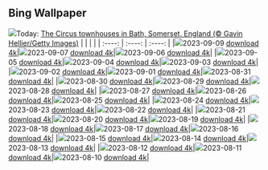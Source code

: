 ## Bing Wallpaper
![](./wallpaper/2023-09-09.jpg)Today: [The Circus townhouses in Bath, Somerset, England (© Gavin Hellier/Getty Images)](./wallpaper/2023-09-09.jpg)
|      |      |      |
| :----: | :----: | :----: |
|![](./wallpaper/2023-09-09_sm.jpg)2023-09-09 [download 4k](./wallpaper/2023-09-09.jpg)|![](./wallpaper/2023-09-07_sm.jpg)2023-09-07 [download 4k](./wallpaper/2023-09-07.jpg)|![](./wallpaper/2023-09-06_sm.jpg)2023-09-06 [download 4k](./wallpaper/2023-09-06.jpg)|
|![](./wallpaper/2023-09-05_sm.jpg)2023-09-05 [download 4k](./wallpaper/2023-09-05.jpg)|![](./wallpaper/2023-09-04_sm.jpg)2023-09-04 [download 4k](./wallpaper/2023-09-04.jpg)|![](./wallpaper/2023-09-03_sm.jpg)2023-09-03 [download 4k](./wallpaper/2023-09-03.jpg)|
|![](./wallpaper/2023-09-02_sm.jpg)2023-09-02 [download 4k](./wallpaper/2023-09-02.jpg)|![](./wallpaper/2023-09-01_sm.jpg)2023-09-01 [download 4k](./wallpaper/2023-09-01.jpg)|![](./wallpaper/2023-08-31_sm.jpg)2023-08-31 [download 4k](./wallpaper/2023-08-31.jpg)|
|![](./wallpaper/2023-08-30_sm.jpg)2023-08-30 [download 4k](./wallpaper/2023-08-30.jpg)|![](./wallpaper/2023-08-29_sm.jpg)2023-08-29 [download 4k](./wallpaper/2023-08-29.jpg)|![](./wallpaper/2023-08-28_sm.jpg)2023-08-28 [download 4k](./wallpaper/2023-08-28.jpg)|
|![](./wallpaper/2023-08-27_sm.jpg)2023-08-27 [download 4k](./wallpaper/2023-08-27.jpg)|![](./wallpaper/2023-08-26_sm.jpg)2023-08-26 [download 4k](./wallpaper/2023-08-26.jpg)|![](./wallpaper/2023-08-25_sm.jpg)2023-08-25 [download 4k](./wallpaper/2023-08-25.jpg)|
|![](./wallpaper/2023-08-24_sm.jpg)2023-08-24 [download 4k](./wallpaper/2023-08-24.jpg)|![](./wallpaper/2023-08-23_sm.jpg)2023-08-23 [download 4k](./wallpaper/2023-08-23.jpg)|![](./wallpaper/2023-08-22_sm.jpg)2023-08-22 [download 4k](./wallpaper/2023-08-22.jpg)|
|![](./wallpaper/2023-08-21_sm.jpg)2023-08-21 [download 4k](./wallpaper/2023-08-21.jpg)|![](./wallpaper/2023-08-20_sm.jpg)2023-08-20 [download 4k](./wallpaper/2023-08-20.jpg)|![](./wallpaper/2023-08-19_sm.jpg)2023-08-19 [download 4k](./wallpaper/2023-08-19.jpg)|
|![](./wallpaper/2023-08-18_sm.jpg)2023-08-18 [download 4k](./wallpaper/2023-08-18.jpg)|![](./wallpaper/2023-08-17_sm.jpg)2023-08-17 [download 4k](./wallpaper/2023-08-17.jpg)|![](./wallpaper/2023-08-16_sm.jpg)2023-08-16 [download 4k](./wallpaper/2023-08-16.jpg)|
|![](./wallpaper/2023-08-15_sm.jpg)2023-08-15 [download 4k](./wallpaper/2023-08-15.jpg)|![](./wallpaper/2023-08-14_sm.jpg)2023-08-14 [download 4k](./wallpaper/2023-08-14.jpg)|![](./wallpaper/2023-08-13_sm.jpg)2023-08-13 [download 4k](./wallpaper/2023-08-13.jpg)|
|![](./wallpaper/2023-08-12_sm.jpg)2023-08-12 [download 4k](./wallpaper/2023-08-12.jpg)|![](./wallpaper/2023-08-11_sm.jpg)2023-08-11 [download 4k](./wallpaper/2023-08-11.jpg)|![](./wallpaper/2023-08-10_sm.jpg)2023-08-10 [download 4k](./wallpaper/2023-08-10.jpg)|
